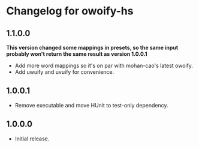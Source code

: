 # Changelog for owoify-hs

## 1.1.0.0
**This version changed some mappings in presets, so the same input probably won't return the same result as version 1.0.0.1**

- Add more word mappings so it's on par with mohan-cao's latest owoify.
- Add uwuify and uvuify for convenience.

## 1.0.0.1
- Remove executable and move HUnit to test-only dependency.

## 1.0.0.0
- Initial release.
